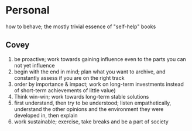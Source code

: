 # Personal

how to behave; the mostly trivial essence of "self-help" books

## Covey

1. be proactive; work towards gaining influence even to the parts you can not yet influence
2. begin with the end in mind; plan what you want to archive, and constantly assess if you are on the right track
3. order by importance & impact; work on long-term investments instead of short-term achievements of little value)
4. Think win-win; work towards long-term stable solutions
5. first understand, then try to be understood; listen empathetically, understand the other opinions and the environment they were developed in, then explain
6. work sustainable; exercise, take breaks and be a part of society